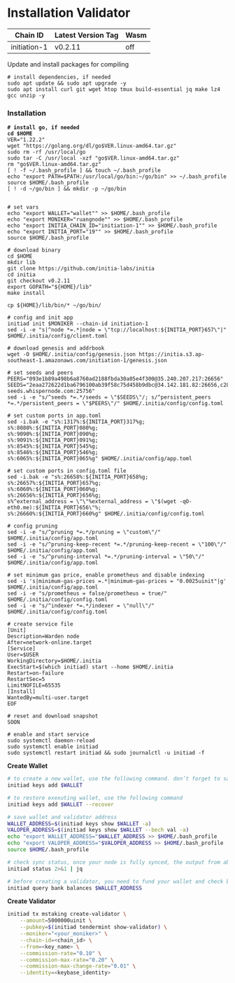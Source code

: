 # Installation Validator

| Chain ID     | Latest Version Tag	 | Wasm |
| ------------ | ------------------- | ---- |
| initiation-1 | v0.2.11             | off  |

Update and install packages for compiling

```
# install dependencies, if needed
sudo apt update && sudo apt upgrade -y
sudo apt install curl git wget htop tmux build-essential jq make lz4 gcc unzip -y
```

### Installation

<pre class="language-bash"><code class="lang-bash"><strong># install go, if needed
</strong><strong>cd $HOME
</strong>VER="1.22.2"
wget "https://golang.org/dl/go$VER.linux-amd64.tar.gz"
sudo rm -rf /usr/local/go
sudo tar -C /usr/local -xzf "go$VER.linux-amd64.tar.gz"
rm "go$VER.linux-amd64.tar.gz"
[ ! -f ~/.bash_profile ] &#x26;&#x26; touch ~/.bash_profile
echo "export PATH=$PATH:/usr/local/go/bin:~/go/bin" >> ~/.bash_profile
source $HOME/.bash_profile
[ ! -d ~/go/bin ] &#x26;&#x26; mkdir -p ~/go/bin


# set vars
echo "export WALLET="wallet"" >> $HOME/.bash_profile
echo "export MONIKER="ruangnode"" >> $HOME/.bash_profile
echo "export INITIA_CHAIN_ID="initiation-1"" >> $HOME/.bash_profile
echo "export INITIA_PORT="19"" >> $HOME/.bash_profile
source $HOME/.bash_profile

# download binary
cd $HOME
mkdir lib
git clone https://github.com/initia-labs/initia
cd initia
git checkout v0.2.11
export GOPATH="${HOME}/lib"
make install

cp ${HOME}/lib/bin/* ~/go/bin/

# config and init app
initiad init $MONIKER --chain-id initiation-1
sed -i -e "s|^node *=.*|node = \"tcp://localhost:${INITIA_PORT}657\"|" $HOME/.initia/config/client.toml

# download genesis and addrbook
wget -O $HOME/.initia/config/genesis.json https://initia.s3.ap-southeast-1.amazonaws.com/initiation-1/genesis.json

# set seeds and peers
PEERS="093e1b89a498b6a8760ad2188fbda30a05e4f300@35.240.207.217:26656"
SEEDS="2eaa272622d1ba6796100ab39f58c75d458b9dbc@34.142.181.82:26656,c28827cb96c14c905b127b92065a3fb4cd77d7f6@testnet-seeds.whispernode.com:25756"
sed -i -e "s/^seeds *=.*/seeds = \"$SEEDS\"/; s/^persistent_peers *=.*/persistent_peers = \"$PEERS\"/" $HOME/.initia/config/config.toml

# set custom ports in app.toml
sed -i.bak -e "s%:1317%:${INITIA_PORT}317%g;
s%:8080%:${INITIA_PORT}080%g;
s%:9090%:${INITIA_PORT}090%g;
s%:9091%:${INITIA_PORT}091%g;
s%:8545%:${INITIA_PORT}545%g;
s%:8546%:${INITIA_PORT}546%g;
s%:6065%:${INITIA_PORT}065%g" $HOME/.initia/config/app.toml

# set custom ports in config.toml file
sed -i.bak -e "s%:26658%:${INITIA_PORT}658%g;
s%:26657%:${INITIA_PORT}657%g;
s%:6060%:${INITIA_PORT}060%g;
s%:26656%:${INITIA_PORT}656%g;
s%^external_address = \"\"%external_address = \"$(wget -qO- eth0.me):${INITIA_PORT}656\"%;
s%:26660%:${INITIA_PORT}660%g" $HOME/.initia/config/config.toml

# config pruning
sed -i -e "s/^pruning *=.*/pruning = \"custom\"/" $HOME/.initia/config/app.toml
sed -i -e "s/^pruning-keep-recent *=.*/pruning-keep-recent = \"100\"/" $HOME/.initia/config/app.toml
sed -i -e "s/^pruning-interval *=.*/pruning-interval = \"50\"/" $HOME/.initia/config/app.toml

# set minimum gas price, enable prometheus and disable indexing
sed -i 's|minimum-gas-prices =.*|minimum-gas-prices = "0.0025uinit"|g' $HOME/.initia/config/app.toml
sed -i -e "s/prometheus = false/prometheus = true/" $HOME/.initia/config/config.toml
sed -i -e "s/^indexer *=.*/indexer = \"null\"/" $HOME/.initia/config/config.toml

# create service file
[Unit]
Description=Warden node
After=network-online.target
[Service]
User=$USER
WorkingDirectory=$HOME/.initia
ExecStart=$(which initiad) start --home $HOME/.initia
Restart=on-failure
RestartSec=5
LimitNOFILE=65535
[Install]
WantedBy=multi-user.target
EOF

# reset and download snapshot
SOON

# enable and start service
sudo systemctl daemon-reload
sudo systemctl enable initiad
sudo systemctl restart initiad &#x26;&#x26; sudo journalctl -u initiad -f
</code></pre>

**Create Wallet**

```bash
# to create a new wallet, use the following command. don’t forget to save the mnemonic
initiad keys add $WALLET

# to restore exexuting wallet, use the following command
initiad keys add $WALLET --recover

# save wallet and validator address
WALLET_ADDRESS=$(initiad keys show $WALLET -a)
VALOPER_ADDRESS=$(initiad keys show $WALLET --bech val -a)
echo "export WALLET_ADDRESS="$WALLET_ADDRESS >> $HOME/.bash_profile
echo "export VALOPER_ADDRESS="$VALOPER_ADDRESS >> $HOME/.bash_profile
source $HOME/.bash_profile

# check sync status, once your node is fully synced, the output from above will print "false"
initiad status 2>&1 | jq 

# before creating a validator, you need to fund your wallet and check balance
initiad query bank balances $WALLET_ADDRESS 
```

**Create Validator**

```bash
initiad tx mstaking create-validator \
    --amount=5000000uinit \
    --pubkey=$(initiad tendermint show-validator) \
    --moniker="<your_moniker>" \
    --chain-id=<chain_id> \
    --from=<key_name> \
    --commission-rate="0.10" \
    --commission-max-rate="0.20" \
    --commission-max-change-rate="0.01" \
    --identity=<keybase_identity>

```
